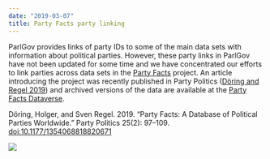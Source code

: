 ```yaml
---
date: "2019-03-07"
title: Party Facts party linking
---
```


ParlGov provides links of party IDs to some of the main data sets with information about political parties. However, these party links in ParlGov have not been updated for some time and we have concentrated our efforts to link parties across data sets in the [Party Facts](https://partyfacts.herokuapp.com/) project. An article introducing the project was recently published in Party Politics ([Döring and Regel 2019](https://doi.org/10.1177/1354068818820671)) and archived versions of the data are available at the [Party Facts Dataverse](https://dataverse.harvard.edu/dataverse/partyfacts).

Döring, Holger, and Sven Regel. 2019. “Party Facts: A Database of Political Parties Worldwide.” Party Politics 25(2): 97–109. [doi:10.1177/1354068818820671](https://doi.org/10.1177/1354068818820671)

![](/images/parliament-netherlands.jpg)
